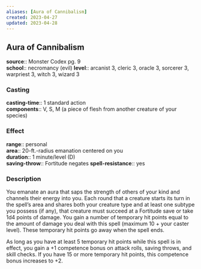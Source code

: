 ```yaml
---
aliases: [Aura of Cannibalism]
created: 2023-04-27
updated: 2023-04-28
---
```


## Aura of Cannibalism

**source**:: Monster Codex pg. 9  
**school**:: necromancy (evil)
**level**:: arcanist 3, cleric 3, oracle 3, sorcerer 3, warpriest 3, witch 3, wizard 3

### Casting

**casting-time**:: 1 standard action  
**components**:: V, S, M (a piece of flesh from another creature of your species)

### Effect

**range**:: personal  
**area**:: 20-ft.-radius emanation centered on you  
**duration**:: 1 minute/level (D)  
**saving-throw**:: Fortitude negates
**spell-resistance**:: yes

### Description

You emanate an aura that saps the strength of others of your kind and channels their energy into you. Each round that a creature starts its turn in the spell’s area and shares both your creature type and at least one subtype you possess (if any), that creature must succeed at a Fortitude save or take 1d4 points of damage. You gain a number of temporary hit points equal to the amount of damage you deal with this spell (maximum 10 + your caster level). These temporary hit points go away when the spell ends.  
  
As long as you have at least 5 temporary hit points while this spell is in effect, you gain a +1 competence bonus on attack rolls, saving throws, and skill checks. If you have 15 or more temporary hit points, this competence bonus increases to +2.
